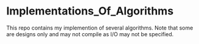 Implementations_Of_Algorithms
=============================
This repo contains my implemention of several algorithms. Note that some are designs only and may not compile as I/O may not be specified.

